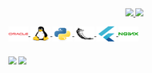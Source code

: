 ##
<div align="center">
  <a href="https://github.com/marcus-monteiro">
  <img height="180em" src="https://github-readme-stats.vercel.app/api?username=marcus-monteiro&show_icons=true&theme=aura&include_all_commits=true&count_private=true"/>
  <img height="180em" src="https://github-readme-stats.vercel.app/api/top-langs/?username=marcus-monteiro&layout=compact&langs_count=7&theme=aura"/>
</div>

<div style="display: inline_block"><br>
  <img align="center" alt="Marcus-Oracle" height="30" width="40" src="https://raw.githubusercontent.com/devicons/devicon/master/icons/oracle/oracle-original.svg">
  <img align="center" alt="Marcus-Linux" height="30" width="40" src="https://raw.githubusercontent.com/devicons/devicon/master/icons/linux/linux-original.svg">
  <img align="center" alt="Marcus-Python" height="30" width="40" src="https://raw.githubusercontent.com/devicons/devicon/master/icons/python/python-original.svg">
  <img align="center" alt="Marcus-Flask" height="30" width="40" src="https://raw.githubusercontent.com/devicons/devicon/master/icons/flask/flask-original.svg">
  <img align="center" alt="Marcus-Flutter" height="30" width="40" src="https://raw.githubusercontent.com/devicons/devicon/master/icons/flutter/flutter-original.svg">
  <img align="center" alt="Marcus-Nginx" height="30" width="40" src="https://raw.githubusercontent.com/devicons/devicon/master/icons/nginx/nginx-original.svg">
</div>

##
 
<div> 
  <a href = "mailto:mvdsmonteiro@gmail.com"><img src="https://img.shields.io/badge/-Gmail-%23333?style=for-the-badge&logo=gmail&logoColor=white" target="_blank"></a>
  <a href="https://www.linkedin.com/in/marcus-monteiro-51b6a570" target="_blank"><img src="https://img.shields.io/badge/-LinkedIn-%230077B5?style=for-the-badge&logo=linkedin&logoColor=white" target="_blank"></a> 
 
</div>
